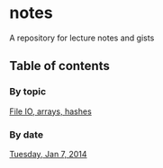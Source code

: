 notes
=====

A repository for lecture notes and gists

## Table of contents

### By topic

[File IO, arrays, hashes](file_io_arrays_hashes.md)

### By date

[Tuesday, Jan 7, 2014](file_io_arrays_hashes.md)
